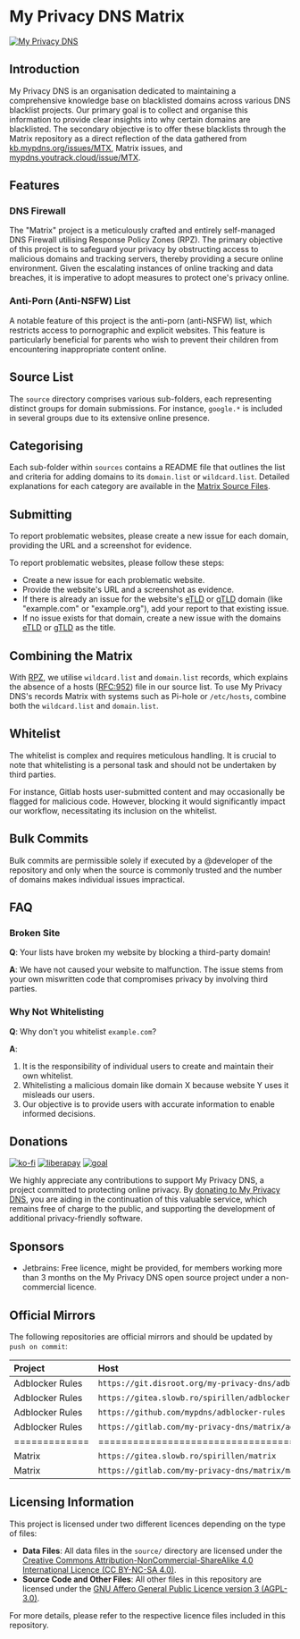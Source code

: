 # My Privacy DNS Matrix

[![My Privacy DNS](https://www.mypdns.org/images/logo.png)](https://www.mypdns.org/)

## Introduction

My Privacy DNS is an organisation dedicated to maintaining a comprehensive
knowledge base on blacklisted domains across various DNS blacklist projects. Our
primary goal is to collect and organise this information to provide clear
insights into why certain domains are blacklisted. The secondary objective is to
offer these blacklists through the Matrix repository as a direct reflection of
the data gathered
from [kb.mypdns.org/issues/MTX](https://kb.mypdns.org/issues/MTX), Matrix
issues,
and [mypdns.youtrack.cloud/issue/MTX](https://mypdns.youtrack.cloud/issue/MTX).

## Features

### DNS Firewall

The "Matrix" project is a meticulously crafted and entirely self-managed DNS
Firewall utilising Response Policy Zones (RPZ). The primary objective of this
project is to safeguard your privacy by obstructing access to malicious domains
and tracking servers, thereby providing a secure online environment. Given the
escalating instances of online tracking and data breaches, it is imperative to
adopt measures to protect one's privacy online.

### Anti-Porn (Anti-NSFW) List

A notable feature of this project is the anti-porn (anti-NSFW) list, which
restricts access to pornographic and explicit websites. This feature is
particularly beneficial for parents who wish to prevent their children from
encountering inappropriate content online.

## Source List

The `source` directory comprises various sub-folders, each representing distinct
groups for domain submissions. For instance, `google.*` is included in several
groups due to its extensive online presence.

## Categorising

Each sub-folder within `sources` contains a README file that outlines the list
and criteria for adding domains to its `domain.list` or `wildcard.list`.
Detailed explanations for each category are available in
the [Matrix Source Files](source/README.md).

## Submitting

To report problematic websites, please create a new issue for each domain,
providing the URL and a screenshot for evidence.

To report problematic websites, please follow these steps:

- Create a new issue for each problematic website.
- Provide the website's URL and a screenshot as evidence.
- If there is already an issue for the
  website's [eTLD](https://kb.mypdns.org/articles/MTX-A-89)
  or [gTLD](https://kb.mypdns.org/articles/MTX-A-90) domain (like "example.com"
  or "example.org"), add your report to that existing issue.
- If no issue exists for that domain, create a new issue with the
  domains [eTLD](https://kb.mypdns.org/articles/MTX-A-89)
  or [gTLD](https://kb.mypdns.org/articles/MTX-A-90) as the title.

## Combining the Matrix

With [RPZ](https://kb.mypdns.org/articles/MTX/RPZ), we utilise `wildcard.list`
and `domain.list` records, which explains the absence of a
hosts ([RFC:952](https://www.rfc-editor.org/rfc/rfc952)) file in our source
list. To use My Privacy DNS's records Matrix with systems such as Pi-hole or
`/etc/hosts`, combine both the `wildcard.list` and `domain.list`.

## Whitelist

The whitelist is complex and requires meticulous handling. It is crucial to note
that whitelisting is a personal task and should not be undertaken by third
parties.

For instance, Gitlab hosts user-submitted content and may occasionally be
flagged for malicious code. However, blocking it would significantly impact our
workflow, necessitating its inclusion on the whitelist.

## Bulk Commits

Bulk commits are permissible solely if executed by a @developer of the
repository and only when the source is commonly trusted and the number of
domains makes individual issues impractical.

## FAQ

### Broken Site

**Q**: Your lists have broken my website by blocking a third-party domain!

**A**: We have not caused your website to malfunction. The issue stems from your
own miswritten code that compromises privacy by involving third parties.

### Why Not Whitelisting

**Q**: Why don't you whitelist `example.com`?

**A**:

1. It is the responsibility of individual users to create and maintain their own
   whitelist.
2. Whitelisting a malicious domain like domain X because website Y uses it
   misleads our users.
3. Our objective is to provide users with accurate information to enable
   informed decisions.

## Donations

[![ko-fi](https://www.mypdns.org/fileproxy/?name=sp_kofi_mypdns)]([DONATION.md](https://kb.mypdns.org/articles/MTX-A-3/DONATION))
[![liberapay](https://www.mypdns.org/fileproxy/?name=sp_receives_mypdns)](https://liberapay.com/MyPDNS/donate)
[![goal](https://www.mypdns.org/fileproxy/?name=sp_goal_mypdns)](https://liberapay.com/MyPDNS/donate)

We highly appreciate any contributions to support My Privacy DNS, a project
committed to protecting online privacy.
By [donating to My Privacy DNS](https://www.mypdns.org/donate), you are aiding
in the continuation of this valuable service, which remains free of charge to
the public, and supporting the development of additional privacy-friendly
software.

## Sponsors

- Jetbrains: Free licence, might be provided, for members working more than 3
  months on the My Privacy DNS open source project under a non-commercial
  licence.

## Official Mirrors

The following repositories are official mirrors and should be updated by
`push on commit`:

| Project         | Host                                                       | Method (push \| pull) |
|:----------------|:-----------------------------------------------------------|----------------------:|
| Adblocker Rules | `https://git.disroot.org/my-privacy-dns/adblocker-rules`   |                  push |
| Adblocker Rules | `https://gitea.slowb.ro/spirillen/adblocker-rules`         |                  pull |
| Adblocker Rules | `https://github.com/mypdns/adblocker-rules`                |                  push |
| Adblocker Rules | `https://gitlab.com/my-privacy-dns/matrix/adblocker-rules` |                  push |
| =============   | =====================================================      |      ================ |
| Matrix          | `https://gitea.slowb.ro/spirillen/matrix`                  |                  push |
| Matrix          | `https://gitlab.com/my-privacy-dns/matrix/matrix`          |                  push |

## Licensing Information

This project is licensed under two different licences depending on the type of
files:

- **Data Files**: All data files in the `source/` directory are licensed under
  the [Creative Commons Attribution-NonCommercial-ShareAlike 4.0 International Licence (CC BY-NC-SA 4.0)](https://creativecommons.org/licenses/by-nc-sa/4.0/).
- **Source Code and Other Files**: All other files in this repository are
  licensed under
  the [GNU Affero General Public Licence version 3 (AGPL-3.0)](https://www.gnu.org/licenses/agpl-3.0.html).

For more details, please refer to the respective licence files included in this
repository.

[Bulk-commits]: https://kb.mypdns.org/articles/MTX/Contributing#bulk-commits

[DNS-Server]: https://kb.mypdns.org/issues?q=project:%20Matrix/new?issuable_template=DNS%20Server
[EasyList]: https://github.com/easylist/easylist/

[Gambling]: https://kb.mypdns.org/issues?q=project:%20Matrix/new?issuable_template=Gambling
[getadmiral]: https://kb.mypdns.org/issues?q=project:%20Matrix/3023

[IP-Blocking]: https://kb.mypdns.org/issues?q=project:%20Matrix/new?issuable_template=IP%20Blocking

[MalWare]: https://kb.mypdns.org/issues?q=project:%20Matrix/new?issuable_template=Malicious%20MalWare

[Phishing]: https://kb.mypdns.org/issues?q=project:%20Matrix/new?issuable_template=Phishing

[PiratedDomain]: https://kb.mypdns.org/issues?q=project:%20Matrix/new?issuable_template=Pirated%20Domain

[Redirecting]: https://kb.mypdns.org/issues?q=project:%20Matrix/new?issuable_template=Redirecting

[Removal]: #faq

[Removals]: https://kb.mypdns.org/issues?q=project:%20Matrix/new?issuable_template=False%20Positive

[RFC952]: https://www.rfc-editor.org/rfc/rfc952

[RPZ]: https://kb.mypdns.org/articles/MTX/RPZ

[//]: # ([Scamming]: https://kb.mypdns.org/issues?q=project:%20Matrix/new?issuable_template=Scamming "Issue template to commit Scamming sites")

[//]: # ()

[//]: # ([Spam]: https://kb.mypdns.org/issues?q=project:%20Matrix/new?issuable_template=Spam "Issue template to commit Spam records")

[//]: # ()

[//]: # ([Spyware]: https://kb.mypdns.org/issues?q=project:%20Matrix/new?issuable_template=Spyware "Issue template to commit Spyware domains")

[//]: # ()

[//]: # ([Tracking]: https://kb.mypdns.org/issues?q=project:%20Matrix/new?issuable_template=Tracking "Issue template to commit Tracking records")

[//]: # ()

[//]: # ([TypoSquatting]: https://kb.mypdns.org/issues?q=project:%20Matrix/new?issuable_template=Typo%20Squatting "Issue template to commit Typo Squatting")

[//]: # ()

[//]: # ([Whitelist]: https://kb.mypdns.org/issues?q=project:%20Matrix/new?issuable_template=Whitelist )
